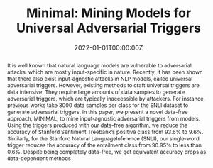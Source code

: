 ---
title: "Minimal: Mining Models for Universal Adversarial Triggers"
authors:
- Yaman Kumar Singla
- Swapnil Parekh
- Somesh Singh
- Changyou Chen
- Balaji Krishnamurthy
- Rajiv Ratn Shah

date: "2022-01-01T00:00:00Z"
doi: ""

publishDate: "2022-01-01T00:00:00Z"

publication_types: ["conference"]

publication: "AAAI"
publication_short: "AAAI"

abstract: "It is well known that natural language models are vulnerable to adversarial attacks, which are mostly input-specific in nature. Recently, it has been shown that there also exist input-agnostic attacks in NLP models, called universal adversarial triggers. However, existing methods to craft universal triggers are data intensive. They require large amounts of data samples to generate adversarial triggers, which are typically inaccessible by attackers. For instance, previous works take 3000 data samples per class for the SNLI dataset to generate adversarial triggers. In this paper, we present a novel data-free approach, MINIMAL, to mine input-agnostic adversarial triggers from models. Using the triggers produced with our data-free algorithm, we reduce the accuracy of Stanford Sentiment Treebank’s positive class from 93.6% to 9.6%. Similarly, for the Stanford Natural LanguageInference (SNLI), our single-word trigger reduces the accuracy of the entailment class from 90.95% to less than 0.6%. Despite being completely data-free, we get equivalent accuracy drops as data-dependent methods"

summary: ""

tags:
- Adversarial Triggers
- NLP
- Adversarial Robustness

featured: true



links:
url_pdf: "https://ojs.aaai.org/index.php/AAAI/article/view/21384"
url_code: "https://github.com/midas-research/data-free-uats"
url_dataset: ""
url_poster: ""
url_project: ""
url_slides: ""
url_source: ""
url_video: ""

image:
  caption: "Minimal: Mining Models for Universal Adversarial Triggers"
  focal_point: "Smart"
  preview_only: false
  alt_text: "Minimal: Mining Models for Universal Adversarial Triggers"

projects: []
slides: ""
---